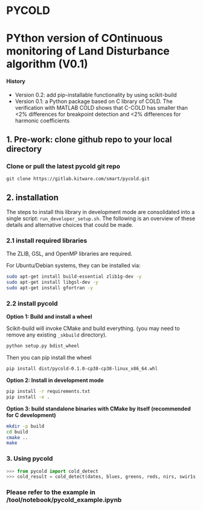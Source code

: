 # PYCOLD

# PYthon version of COntinuous monitoring of Land Disturbance algorithm (V0.1)
####  History
- Version 0.2: add pip-installable functionality by using scikit-build
- Version 0.1: a Python package based on C library of COLD. The verification with MATLAB COLD shows that  C-COLD has smaller than <2% differences for breakpoint detection and <2% differences for harmonic coefficients

## 1. Pre-work: clone github repo to your local directory
### Clone or pull the latest pycold git repo
```
git clone https://gitlab.kitware.com/smart/pycold.git
```

## 2. installation

The steps to install this library in development mode are consolidated into a
single script: `run_developer_setup.sh`. The following is an overview of these
details and alternative choices that could be made.

### 2.1 install required libraries

The ZLIB, GSL, and OpenMP libraries are required.

For Ubuntu/Debian systems, they can be installed via:

```bash
sudo apt-get install build-essential zlib1g-dev -y
sudo apt-get install libgsl-dev -y
sudo apt-get install gfortran -y
```

### 2.2 install pycold
**Option 1: Build and install a wheel** 

Scikit-build will invoke CMake and build everything. (you may need to remove
any existing `_skbuild` directory).

```bash
python setup.py bdist_wheel
```

Then you can pip install the wheel

```bash
pip install dist/pycold-0.1.0-cp38-cp38-linux_x86_64.whl
```

**Option 2: Install in development mode**

```bash
pip install -r requirements.txt
pip install -e .
```

**Option 3: build standalone binaries with CMake by itself (recommended for C development)**

```bash
mkdir -p build
cd build
cmake ..
make 
```

### 3. Using pycold
```python
>>> from pycold import cold_detect
>>> cold_result = cold_detect(dates, blues, greens, reds, nirs, swir1s, swir2s, thermals, qas)
```

### Please refer to the example in /tool/notebook/pycold_example.ipynb

